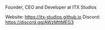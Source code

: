 Founder, CEO and Developer at ITX Studios

Website: https://itx-studios.github.io
Discord: https://discord.gg/AWzMttMEG3
